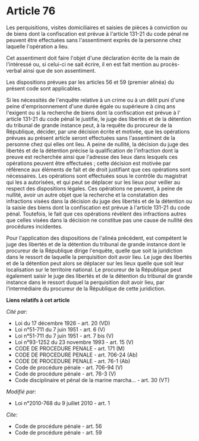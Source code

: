 # Article 76

Les perquisitions, visites domiciliaires et saisies de pièces à conviction ou de biens dont la confiscation est prévue à
l'article 131-21 du code pénal ne peuvent être effectuées sans l'assentiment exprès de la personne chez laquelle l'opération
a lieu. 

Cet assentiment doit faire l'objet d'une déclaration écrite de la main de l'intéressé ou, si celui-ci ne sait écrire, il en
est fait mention au procès-verbal ainsi que de son assentiment. 

Les dispositions prévues par les articles 56 et 59 (premier alinéa) du présent code sont applicables. 

Si les nécessités de l'enquête relative à un crime ou à un délit puni d'une peine d'emprisonnement d'une durée égale ou
supérieure à cinq ans l'exigent ou si la recherche de biens dont la confiscation est prévue à l' article 131-21 du code pénal
le justifie, le juge des libertés et de la détention du tribunal de grande instance peut, à la requête du procureur de la
République, décider, par une décision écrite et motivée, que les opérations prévues au présent article seront effectuées sans
l'assentiment de la personne chez qui elles ont lieu. A peine de nullité, la décision du juge des libertés et de la détention
précise la qualification de l'infraction dont la preuve est recherchée ainsi que l'adresse des lieux dans lesquels ces
opérations peuvent être effectuées ; cette décision est motivée par référence aux éléments de fait et de droit justifiant que
ces opérations sont nécessaires. Les opérations sont effectuées sous le contrôle du magistrat qui les a autorisées, et qui
peut se déplacer sur les lieux pour veiller au respect des dispositions légales. Ces opérations ne peuvent, à peine de
nullité, avoir un autre objet que la recherche et la constatation des infractions visées dans la décision du juge des
libertés et de la détention ou la saisie des biens dont la confiscation est prévue à l'article 131-21 du code pénal.
Toutefois, le fait que ces opérations révèlent des infractions autres que celles visées dans la décision ne constitue pas une
cause de nullité des procédures incidentes. 

Pour l'application des dispositions de l'alinéa précédent, est compétent le juge des libertés et de la détention du tribunal
de grande instance dont le procureur de la République dirige l'enquête, quelle que soit la juridiction dans le ressort de
laquelle la perquisition doit avoir lieu. Le juge des libertés et de la détention peut alors se déplacer sur les lieux quelle
que soit leur localisation sur le territoire national. Le procureur de la République peut également saisir le juge des
libertés et de la détention du tribunal de grande instance dans le ressort duquel la perquisition doit avoir lieu, par
l'intermédiaire du procureur de la République de cette juridiction.

**Liens relatifs à cet article**

_Cité par_:

  - Loi du 17 décembre 1926 - art. 20 (VD)
  - Loi n°51-711 du 7 juin 1951 - art. 6 (V)
  - Loi n°51-711 du 7 juin 1951 - art. 7 bis (V)
  - Loi n°93-1252 du 23 novembre 1993 - art. 15 (V)
  - CODE DE PROCEDURE PENALE - art. 171 (M)
  - CODE DE PROCEDURE PENALE - art. 706-24 (Ab)
  - CODE DE PROCEDURE PENALE - art. 76-1 (Ab)
  - Code de procédure pénale - art. 706-94 (V)
  - Code de procédure pénale - art. 76-3 (V)
  - Code disciplinaire et pénal de la marine marcha... - art. 30 (VT)

_Modifié par_:

  - Loi n°2010-768 du 9 juillet 2010 - art. 1

_Cite_:

  - Code de procédure pénale - art. 56
  - Code de procédure pénale - art. 59
